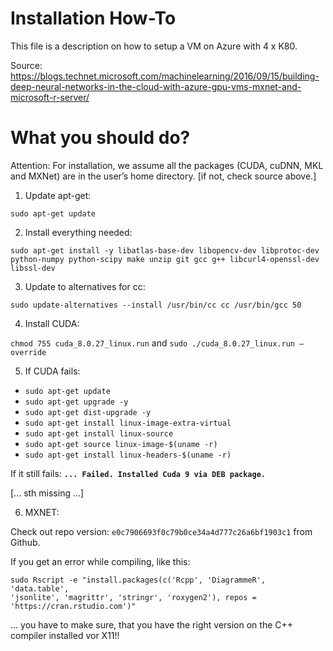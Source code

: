 # Installation How-To

This file is a description on how to setup a VM on Azure with 4 x K80.

Source:
https://blogs.technet.microsoft.com/machinelearning/2016/09/15/building-deep-neural-networks-in-the-cloud-with-azure-gpu-vms-mxnet-and-microsoft-r-server/

# What you should do?

Attention: For installation, we assume all the packages (CUDA, cuDNN, MKL and
MXNet) are in the user’s home directory. [if not, check source above.]

1. Update apt-get:

  `sudo apt-get update`

2. Install everything needed:

  `sudo apt-get install -y libatlas-base-dev libopencv-dev libprotoc-dev
  python-numpy python-scipy make unzip git gcc g++ libcurl4-openssl-dev
  libssl-dev`

3. Update to alternatives for cc:

  `sudo update-alternatives --install /usr/bin/cc cc /usr/bin/gcc 50`

4. Install CUDA:

  `chmod 755 cuda_8.0.27_linux.run` and `sudo ./cuda_8.0.27_linux.run –override`

5. If CUDA fails:

  - `sudo apt-get update`
  - `sudo apt-get upgrade -y`
  - `sudo apt-get dist-upgrade -y`
  - `sudo apt-get install linux-image-extra-virtual`
  - `sudo apt-get install linux-source`
  - `sudo apt-get source linux-image-$(uname -r)`
  - `sudo apt-get install linux-headers-$(uname -r)`

  If it still fails:
  **`... Failed. Installed Cuda 9 via DEB package.`**

  [... sth missing ...]

6. MXNET:

  Check out repo version: `e0c7906693f0c79b0ce34a4d777c26a6bf1903c1` from Github.

  If you get an error while compiling, like this:
  ```
  sudo Rscript -e "install.packages(c('Rcpp', 'DiagrammeR', 'data.table',
  'jsonlite', 'magrittr', 'stringr', 'roxygen2'), repos =
  'https://cran.rstudio.com')"
  ```
  ... you have to make sure, that you have the right version on the C++ compiler installed vor X11!!
